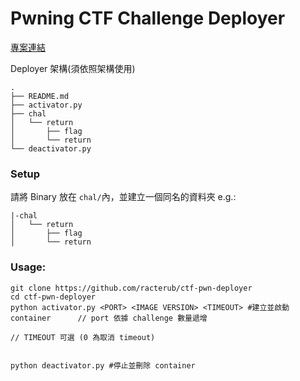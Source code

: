 Pwning CTF Challenge Deployer
===

[專案連結](https://github.com/racterub/ctf-pwn-deployer)

Deployer 架構(須依照架構使用)
```
.
├── README.md
├── activator.py
├── chal
│   └── return
│       ├── flag
│       └── return
└── deactivator.py
```

### Setup
請將 Binary 放在 `chal/`內，並建立一個同名的資料夾
e.g.:
```
|-chal
│   └── return
│       ├── flag
│       └── return
```

### Usage:
```
git clone https://github.com/racterub/ctf-pwn-deployer
cd ctf-pwn-deployer
python activator.py <PORT> <IMAGE VERSION> <TIMEOUT> #建立並啟動 container      // port 依據 challenge 數量遞增
                                                                              // TIMEOUT 可選 (0 為取消 timeout)


python deactivator.py #停止並刪除 container
```
